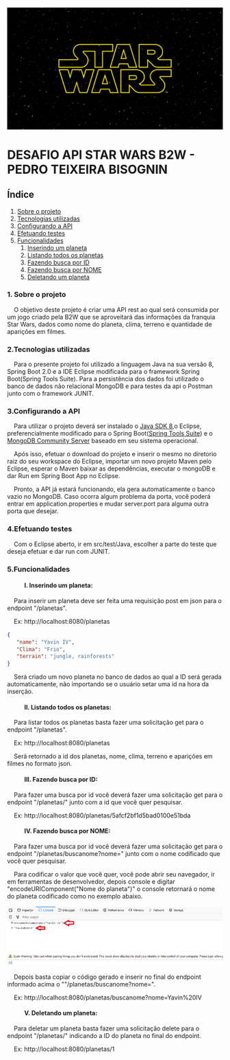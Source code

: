<p>
  <img src="img/sw.jpg"/> 
</p>

# DESAFIO API STAR WARS B2W - PEDRO TEIXEIRA BISOGNIN

## Índice

 <ol>
  <li><a href="#Sobre">Sobre o projeto</a></li>
  <li><a href="#Tecnologias">Tecnologias utilizadas</a></li>
  <li><a href="#Config">Configurando a API</a></li>
  <li><a href="#Testes">Efetuando testes</a></li>
  <li><a href="#Funcionalidades">Funcionalidades</a>
    <ol>
      <li><a href="#Insere">Inserindo um planeta</a></li>
      <li><a href="#Lista">Listando todos os planetas</a></li>
      <li><a href="#buscaid">Fazendo busca por ID</a></li>
      <li><a href="#buscanome">Fazendo busca por NOME</a></li>
      <li><a href="#deleta">Deletando um planeta</a></li>
    </ol>
  </li>
</ol> 

<dl>
  
### <dt><a name="Sobre">1. Sobre o projeto</a></dt> 

&nbsp;&nbsp;&nbsp;&nbsp;O objetivo deste projeto é criar uma API rest ao qual será consumida por um jogo criado pela B2W que se aproveitará das informações da franquia Star Wars, dados como nome do planeta, clima, terreno e quantidade de aparições em filmes.

### <dt><a name="Tecnologias">2.Tecnologias utilizadas</a></dt> 
&nbsp;&nbsp;&nbsp;&nbsp;Para o presente projeto foi utilizado a linguagem Java na sua versão 8, Spring Boot 2.0 e a IDE Eclipse modificada para o framework Spring Boot(Spring Tools Suite). 
Para a persistência dos dados foi utilizado o banco de dados não relacional MongoDB e para testes da api o Postman junto com o framework  JUNIT.

### <dt><a name="Config">3.Configurando a API</a></dt>  
&nbsp;&nbsp;&nbsp;&nbsp;Para utilizar o projeto deverá ser instalado o <a href="http://www.oracle.com/technetwork/pt/java/javase/downloads/jdk8-downloads-2133151.html">Java SDK 8</a>,o Eclipse, 
preferencialmente modificado para o Spring Boot(<a href="https://spring.io/tools/sts/all">Spring Tools Suite</a>) e o 
<a href="https://www.mongodb.com/download-center?jmp=nav#community">MongoDB Community Server</a> baseado em seu sistema operacional.

&nbsp;&nbsp;&nbsp;&nbsp;Após isso, efetuar o download do projeto e inserir o mesmo no diretorio raiz do seu workspace do Eclipse, importar um novo projeto Maven pelo Eclipse, esperar o Maven baixar as dependências,
executar o mongoDB e dar Run em Spring Boot App no Eclipse.

&nbsp;&nbsp;&nbsp;&nbsp;Pronto, a API já estará funcionando, ela gera automaticamente o banco vazio no MongoDB. Caso ocorra algum problema da porta, você poderá entrar em application.properties e mudar server.port para alguma outra porta que desejar.

### <dt><a name="Testes">4.Efetuando testes</a></dt>  

&nbsp;&nbsp;&nbsp;&nbsp;Com o Eclipse aberto, ir em src/test/Java, escolher a parte do teste que deseja efetuar e dar run com JUNIT.

### <dt><a name="Funcionalidades">5.Funcionalidades</a></dt>

#### <dd><a name="Insere">I. Inserindo um planeta:</a></dd>  

&nbsp;&nbsp;&nbsp;&nbsp;Para inserir um planeta deve ser feita uma requisição post em json para o endpoint "/planetas".

&nbsp;&nbsp;&nbsp;&nbsp;Ex:
http://localhost:8080/planetas
```JSON
{
   "name": "Yavin IV",
   "Clima": "Frio",
   "terrain": "jungle, rainforests"
}
```
&nbsp;&nbsp;&nbsp;&nbsp;Será criado um novo planeta no banco de dados ao qual a ID será gerada automaticamente, não importando se o usuário setar uma id na hora da inserção.

#### <dd><a name="Lista">II. Listando todos os planetas:</a></dd>

&nbsp;&nbsp;&nbsp;&nbsp;Para listar todos os planetas basta fazer uma solicitação get para o endpoint "/planetas".

&nbsp;&nbsp;&nbsp;&nbsp;Ex:
http://localhost:8080/planetas

&nbsp;&nbsp;&nbsp;&nbsp;Será retornado a id dos planetas, nome, clima, terreno e aparições em filmes no formato json.

#### <dd><a name="buscaid">III. Fazendo busca por ID:</a></dd>

&nbsp;&nbsp;&nbsp;&nbsp;Para fazer uma busca por id você deverá fazer uma solicitação get para o endpoint "/planetas/" junto com a id que você quer pesquisar. 

&nbsp;&nbsp;&nbsp;&nbsp;Ex:
http://localhost:8080/planetas/5afcf2bf1d5bad0100e51bda

#### <dd><a name="buscanome">IV. Fazendo busca por NOME:</a></dd>

&nbsp;&nbsp;&nbsp;&nbsp;Para fazer uma busca por id você deverá fazer uma solicitação get para o endpoint "/planetas/buscanome?nome=" junto com o nome codificado que você quer pesquisar. 

&nbsp;&nbsp;&nbsp;&nbsp;Para codificar o valor que você quer, você pode abrir seu navegador, ir em ferramentas de desenvolvedor, depois console e digitar "encodeURIComponent("Nome do planeta")" o console retornará o nome do planeta codificado como no exemplo abaixo.

<p>
  <img src="img/Exemplo.png"/> 
</p>

&nbsp;&nbsp;&nbsp;&nbsp;Depois basta copiar o código gerado e inserir no final do endpoint informado acima o ""/planetas/buscanome?nome=".

&nbsp;&nbsp;&nbsp;&nbsp;Ex:
http://localhost:8080/planetas/buscanome?nome=Yavin%20IV

#### <dd><a name="deleta">V. Deletando um planeta:</a></dd>

&nbsp;&nbsp;&nbsp;&nbsp;Para deletar um planeta basta fazer uma solicitação delete para o endpoint "/planetas/" indicando a ID do planeta no final do endpoint.

&nbsp;&nbsp;&nbsp;&nbsp;Ex: http://localhost:8080/planetas/1
</dl>

